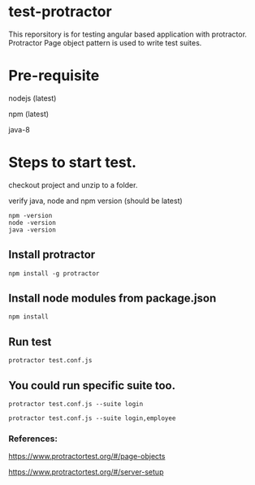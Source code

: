 # test-protractor
This reporsitory is for testing angular based application with protractor.
Protractor Page object pattern is used to write test suites. 

# Pre-requisite 
nodejs (latest)

npm   (latest)

java-8

# Steps to start test. 
checkout project and unzip to a folder. 

verify java, node and npm version (should be latest)
```
npm -version
node -version
java -version
```
## Install protractor
`npm install -g protractor`

## Install node modules from package.json
`npm install `

## Run test
`protractor test.conf.js`

## You could run specific suite too. 
```
protractor test.conf.js --suite login

protractor test.conf.js --suite login,employee
```

### References: 
https://www.protractortest.org/#/page-objects

https://www.protractortest.org/#/server-setup

